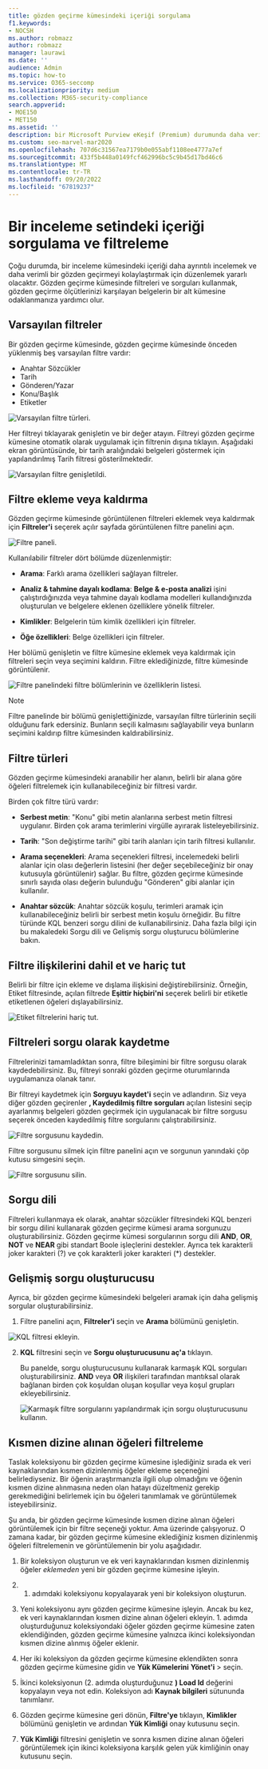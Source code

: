 ```yaml
---
title: gözden geçirme kümesindeki içeriği sorgulama
f1.keywords:
- NOCSH
ms.author: robmazz
author: robmazz
manager: laurawi
ms.date: ''
audience: Admin
ms.topic: how-to
ms.service: O365-seccomp
ms.localizationpriority: medium
ms.collection: M365-security-compliance
search.appverid:
- MOE150
- MET150
ms.assetid: ''
description: bir Microsoft Purview eKeşif (Premium) durumunda daha verimli bir gözden geçirme için içeriği düzenlemek üzere bir gözden geçirme kümesinde sorgu oluşturmayı ve çalıştırmayı öğrenin.
ms.custom: seo-marvel-mar2020
ms.openlocfilehash: 707d6c31567ea7179b0e055abf1108ee4777a7ef
ms.sourcegitcommit: 433f5b448a0149fcf462996bc5c9b45d17bd46c6
ms.translationtype: MT
ms.contentlocale: tr-TR
ms.lasthandoff: 09/20/2022
ms.locfileid: "67819237"
---
```

# <a name="query-and-filter-content-in-a-review-set"></a>Bir inceleme setindeki içeriği sorgulama ve filtreleme

Çoğu durumda, bir inceleme kümesindeki içeriği daha ayrıntılı incelemek ve daha verimli bir gözden geçirmeyi kolaylaştırmak için düzenlemek yararlı olacaktır. Gözden geçirme kümesinde filtreleri ve sorguları kullanmak, gözden geçirme ölçütlerinizi karşılayan belgelerin bir alt kümesine odaklanmanıza yardımcı olur.

## <a name="default-filters"></a>Varsayılan filtreler

Bir gözden geçirme kümesinde, gözden geçirme kümesinde önceden yüklenmiş beş varsayılan filtre vardır:

- Anahtar Sözcükler
- Tarih
- Gönderen/Yazar
- Konu/Başlık
- Etiketler

![Varsayılan filtre türleri.](../media/DefaultFilterTypes.png)

Her filtreyi tıklayarak genişletin ve bir değer atayın. Filtreyi gözden geçirme kümesine otomatik olarak uygulamak için filtrenin dışına tıklayın. Aşağıdaki ekran görüntüsünde, bir tarih aralığındaki belgeleri göstermek için yapılandırılmış Tarih filtresi gösterilmektedir.

![Varsayılan filtre genişletildi.](../media/ExpandedFilter.png)

## <a name="add-or-remove-filters"></a>Filtre ekleme veya kaldırma

Gözden geçirme kümesinde görüntülenen filtreleri eklemek veya kaldırmak için **Filtreler'i** seçerek açılır sayfada görüntülenen filtre panelini açın. 

![Filtre paneli.](../media/FilterPanel.png)

Kullanılabilir filtreler dört bölümde düzenlenmiştir:

- **Arama**: Farklı arama özellikleri sağlayan filtreler.

- **Analiz & tahmine dayalı kodlama**: **Belge & e-posta analizi** işini çalıştırdığınızda veya tahmine dayalı kodlama modelleri kullandığınızda oluşturulan ve belgelere eklenen özelliklere yönelik filtreler.

- **Kimlikler**: Belgelerin tüm kimlik özellikleri için filtreler.

- **Öğe özellikleri**: Belge özellikleri için filtreler. 

Her bölümü genişletin ve filtre kümesine eklemek veya kaldırmak için filtreleri seçin veya seçimini kaldırın. Filtre eklediğinizde, filtre kümesinde görüntülenir. 

![Filtre panelindeki filtre bölümlerinin ve özelliklerin listesi.](../media/FilterPanel2.png)

> [!NOTE]
> Filtre panelinde bir bölümü genişlettiğinizde, varsayılan filtre türlerinin seçili olduğunu fark edersiniz. Bunların seçili kalmasını sağlayabilir veya bunların seçimini kaldırıp filtre kümesinden kaldırabilirsiniz. 

## <a name="filter-types"></a>Filtre türleri

Gözden geçirme kümesindeki aranabilir her alanın, belirli bir alana göre öğeleri filtrelemek için kullanabileceğiniz bir filtresi vardır.

Birden çok filtre türü vardır:

- **Serbest metin**: "Konu" gibi metin alanlarına serbest metin filtresi uygulanır. Birden çok arama terimlerini virgülle ayırarak listeleyebilirsiniz.

- **Tarih**: "Son değiştirme tarihi" gibi tarih alanları için tarih filtresi kullanılır.

- **Arama seçenekleri**: Arama seçenekleri filtresi, incelemedeki belirli alanlar için olası değerlerin listesini (her değer seçebileceğiniz bir onay kutusuyla görüntülenir) sağlar. Bu filtre, gözden geçirme kümesinde sınırlı sayıda olası değerin bulunduğu "Gönderen" gibi alanlar için kullanılır.

- **Anahtar sözcük**: Anahtar sözcük koşulu, terimleri aramak için kullanabileceğiniz belirli bir serbest metin koşulu örneğidir. Bu filtre türünde KQL benzeri sorgu dilini de kullanabilirsiniz. Daha fazla bilgi için bu makaledeki Sorgu dili ve Gelişmiş sorgu oluşturucu bölümlerine bakın.

## <a name="include-and-exclude-filter-relationships"></a>Filtre ilişkilerini dahil et ve hariç tut

Belirli bir filtre için ekleme ve dışlama ilişkisini değiştirebilirsiniz. Örneğin, Etiket filtresinde, açılan filtrede **Eşittir hiçbiri'ni** seçerek belirli bir etiketle etiketlenen öğeleri dışlayabilirsiniz. 

![Etiket filtrelerini hariç tut.](../media/TagFilterExclude.png)

## <a name="save-filters-as-queries"></a>Filtreleri sorgu olarak kaydetme

Filtrelerinizi tamamladıktan sonra, filtre bileşimini bir filtre sorgusu olarak kaydedebilirsiniz. Bu, filtreyi sonraki gözden geçirme oturumlarında uygulamanıza olanak tanır.

Bir filtreyi kaydetmek için **Sorguyu kaydet'i** seçin ve adlandırın. Siz veya diğer gözden geçirenler **, Kaydedilmiş filtre sorguları** açılan listesini seçip ayarlanmış belgeleri gözden geçirmek için uygulanacak bir filtre sorgusu seçerek önceden kaydedilmiş filtre sorgularını çalıştırabilirsiniz. 

![Filtre sorgusunu kaydedin.](../media/SaveFilterQuery.png)

Filtre sorgusunu silmek için filtre panelini açın ve sorgunun yanındaki çöp kutusu simgesini seçin.

![Filtre sorgusunu silin.](../media/DeleteFilterQuery.png)

## <a name="query-language"></a>Sorgu dili

Filtreleri kullanmaya ek olarak, anahtar sözcükler filtresindeki KQL benzeri bir sorgu dilini kullanarak gözden geçirme kümesi arama sorgunuzu oluşturabilirsiniz. Gözden geçirme kümesi sorgularının sorgu dili **AND**, **OR**, **NOT** ve **NEAR** gibi standart Boole işleçlerini destekler. Ayrıca tek karakterli joker karakteri (?) ve çok karakterli joker karakteri (*) destekler.

## <a name="advanced-query-builder"></a>Gelişmiş sorgu oluşturucusu

Ayrıca, bir gözden geçirme kümesindeki belgeleri aramak için daha gelişmiş sorgular oluşturabilirsiniz.

1. Filtre panelini açın, **Filtreler'i** seçin ve **Arama** bölümünü genişletin.

  ![KQL filtresi ekleyin.](../media/AddKQLFilter.png)

2. **KQL** filtresini seçin ve **Sorgu oluşturucusunu aç'a** tıklayın.

   Bu panelde, sorgu oluşturucusunu kullanarak karmaşık KQL sorguları oluşturabilirsiniz. **AND** veya **OR** ilişkileri tarafından mantıksal olarak bağlanan birden çok koşuldan oluşan koşullar veya koşul grupları ekleyebilirsiniz.

   ![Karmaşık filtre sorgularını yapılandırmak için sorgu oluşturucusunu kullanın.](../media/ComplexQuery.png)

## <a name="filter-partially-indexed-items"></a>Kısmen dizine alınan öğeleri filtreleme

Taslak koleksiyonu bir gözden geçirme kümesine işlediğiniz sırada ek veri kaynaklarından kısmen dizinlenmiş öğeler ekleme seçeneğini belirlediyseniz. Bir öğenin araştırmanızla ilgili olup olmadığını ve öğenin kısmen dizine alınmasına neden olan hatayı düzeltmeniz gerekip gerekmediğini belirlemek için bu öğeleri tanımlamak ve görüntülemek isteyebilirsiniz.

Şu anda, bir gözden geçirme kümesinde kısmen dizine alınan öğeleri görüntülemek için bir filtre seçeneği yoktur. Ama üzerinde çalışıyoruz. O zamana kadar, bir gözden geçirme kümesine eklediğiniz kısmen dizinlenmiş öğeleri filtrelemenin ve görüntülemenin bir yolu aşağıdadır.

1. Bir koleksiyon oluşturun ve ek veri kaynaklarından kısmen dizinlenmiş öğeler *eklemeden* yeni bir gözden geçirme kümesine işleyin.

2. 1. adımdaki koleksiyonu kopyalayarak yeni bir koleksiyon oluşturun.

3. Yeni koleksiyonu aynı gözden geçirme kümesine işleyin. Ancak bu kez, ek veri kaynaklarından kısmen dizine alınan öğeleri ekleyin. 1. adımda oluşturduğunuz koleksiyondaki öğeler gözden geçirme kümesine zaten eklendiğinden, gözden geçirme kümesine yalnızca ikinci koleksiyondan kısmen dizine alınmış öğeler eklenir.

4. Her iki koleksiyon da gözden geçirme kümesine eklendikten sonra gözden geçirme kümesine gidin ve **Yük Kümelerini** **Yönet'i** >  seçin.

5. İkinci koleksiyonun (2. adımda oluşturduğunuz **) Load Id** değerini kopyalayın veya not edin. Koleksiyon adı **Kaynak bilgileri** sütununda tanımlanır.

6. Gözden geçirme kümesine geri dönün, **Filtre'ye** tıklayın, **Kimlikler** bölümünü genişletin ve ardından **Yük Kimliği** onay kutusunu seçin.

7. **Yük Kimliği** filtresini genişletin ve sonra kısmen dizine alınan öğeleri görüntülemek için ikinci koleksiyona karşılık gelen yük kimliğinin onay kutusunu seçin.
